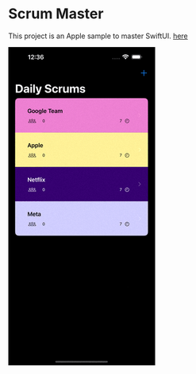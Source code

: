 
# Scrum Master

This project is an Apple sample to master SwiftUI. [here](https://developer.apple.com/tutorials/app-dev-training) 

![](https://github.com/burhanaras/iOS-TechLead/blob/main/Project%2001%20-%20ScrumMaster/Screen/ScrumMaster.gif)

